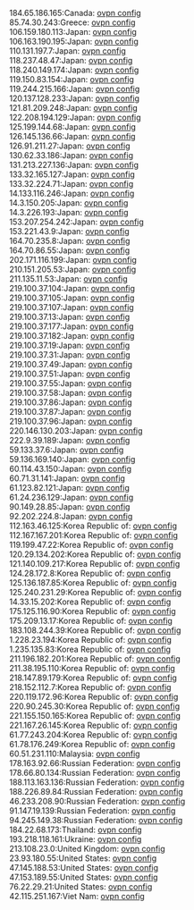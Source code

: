 184.65.186.165:Canada: [ovpn config](vpn/184_65_186_165.ovpn)  
85.74.30.243:Greece: [ovpn config](vpn/85_74_30_243.ovpn)  
106.159.180.113:Japan: [ovpn config](vpn/106_159_180_113.ovpn)  
106.163.190.195:Japan: [ovpn config](vpn/106_163_190_195.ovpn)  
110.131.197.7:Japan: [ovpn config](vpn/110_131_197_7.ovpn)  
118.237.48.47:Japan: [ovpn config](vpn/118_237_48_47.ovpn)  
118.240.149.174:Japan: [ovpn config](vpn/118_240_149_174.ovpn)  
119.150.83.154:Japan: [ovpn config](vpn/119_150_83_154.ovpn)  
119.244.215.166:Japan: [ovpn config](vpn/119_244_215_166.ovpn)  
120.137.128.233:Japan: [ovpn config](vpn/120_137_128_233.ovpn)  
121.81.209.248:Japan: [ovpn config](vpn/121_81_209_248.ovpn)  
122.208.194.129:Japan: [ovpn config](vpn/122_208_194_129.ovpn)  
125.199.144.68:Japan: [ovpn config](vpn/125_199_144_68.ovpn)  
126.145.136.66:Japan: [ovpn config](vpn/126_145_136_66.ovpn)  
126.91.211.27:Japan: [ovpn config](vpn/126_91_211_27.ovpn)  
130.62.33.186:Japan: [ovpn config](vpn/130_62_33_186.ovpn)  
131.213.227.136:Japan: [ovpn config](vpn/131_213_227_136.ovpn)  
133.32.165.127:Japan: [ovpn config](vpn/133_32_165_127.ovpn)  
133.32.224.71:Japan: [ovpn config](vpn/133_32_224_71.ovpn)  
14.133.116.246:Japan: [ovpn config](vpn/14_133_116_246.ovpn)  
14.3.150.205:Japan: [ovpn config](vpn/14_3_150_205.ovpn)  
14.3.226.193:Japan: [ovpn config](vpn/14_3_226_193.ovpn)  
153.207.254.242:Japan: [ovpn config](vpn/153_207_254_242.ovpn)  
153.221.43.9:Japan: [ovpn config](vpn/153_221_43_9.ovpn)  
164.70.235.8:Japan: [ovpn config](vpn/164_70_235_8.ovpn)  
164.70.86.55:Japan: [ovpn config](vpn/164_70_86_55.ovpn)  
202.171.116.199:Japan: [ovpn config](vpn/202_171_116_199.ovpn)  
210.151.205.53:Japan: [ovpn config](vpn/210_151_205_53.ovpn)  
211.135.11.53:Japan: [ovpn config](vpn/211_135_11_53.ovpn)  
219.100.37.104:Japan: [ovpn config](vpn/219_100_37_104.ovpn)  
219.100.37.105:Japan: [ovpn config](vpn/219_100_37_105.ovpn)  
219.100.37.107:Japan: [ovpn config](vpn/219_100_37_107.ovpn)  
219.100.37.13:Japan: [ovpn config](vpn/219_100_37_13.ovpn)  
219.100.37.177:Japan: [ovpn config](vpn/219_100_37_177.ovpn)  
219.100.37.182:Japan: [ovpn config](vpn/219_100_37_182.ovpn)  
219.100.37.19:Japan: [ovpn config](vpn/219_100_37_19.ovpn)  
219.100.37.31:Japan: [ovpn config](vpn/219_100_37_31.ovpn)  
219.100.37.49:Japan: [ovpn config](vpn/219_100_37_49.ovpn)  
219.100.37.51:Japan: [ovpn config](vpn/219_100_37_51.ovpn)  
219.100.37.55:Japan: [ovpn config](vpn/219_100_37_55.ovpn)  
219.100.37.58:Japan: [ovpn config](vpn/219_100_37_58.ovpn)  
219.100.37.86:Japan: [ovpn config](vpn/219_100_37_86.ovpn)  
219.100.37.87:Japan: [ovpn config](vpn/219_100_37_87.ovpn)  
219.100.37.96:Japan: [ovpn config](vpn/219_100_37_96.ovpn)  
220.146.130.203:Japan: [ovpn config](vpn/220_146_130_203.ovpn)  
222.9.39.189:Japan: [ovpn config](vpn/222_9_39_189.ovpn)  
59.133.37.6:Japan: [ovpn config](vpn/59_133_37_6.ovpn)  
59.136.169.140:Japan: [ovpn config](vpn/59_136_169_140.ovpn)  
60.114.43.150:Japan: [ovpn config](vpn/60_114_43_150.ovpn)  
60.71.31.141:Japan: [ovpn config](vpn/60_71_31_141.ovpn)  
61.123.82.121:Japan: [ovpn config](vpn/61_123_82_121.ovpn)  
61.24.236.129:Japan: [ovpn config](vpn/61_24_236_129.ovpn)  
90.149.28.85:Japan: [ovpn config](vpn/90_149_28_85.ovpn)  
92.202.224.8:Japan: [ovpn config](vpn/92_202_224_8.ovpn)  
112.163.46.125:Korea Republic of: [ovpn config](vpn/112_163_46_125.ovpn)  
112.167.167.201:Korea Republic of: [ovpn config](vpn/112_167_167_201.ovpn)  
119.199.47.22:Korea Republic of: [ovpn config](vpn/119_199_47_22.ovpn)  
120.29.134.202:Korea Republic of: [ovpn config](vpn/120_29_134_202.ovpn)  
121.140.109.217:Korea Republic of: [ovpn config](vpn/121_140_109_217.ovpn)  
124.28.172.8:Korea Republic of: [ovpn config](vpn/124_28_172_8.ovpn)  
125.136.187.85:Korea Republic of: [ovpn config](vpn/125_136_187_85.ovpn)  
125.240.231.29:Korea Republic of: [ovpn config](vpn/125_240_231_29.ovpn)  
14.33.15.202:Korea Republic of: [ovpn config](vpn/14_33_15_202.ovpn)  
175.125.116.90:Korea Republic of: [ovpn config](vpn/175_125_116_90.ovpn)  
175.209.13.17:Korea Republic of: [ovpn config](vpn/175_209_13_17.ovpn)  
183.108.244.39:Korea Republic of: [ovpn config](vpn/183_108_244_39.ovpn)  
1.228.23.194:Korea Republic of: [ovpn config](vpn/1_228_23_194.ovpn)  
1.235.135.83:Korea Republic of: [ovpn config](vpn/1_235_135_83.ovpn)  
211.196.182.201:Korea Republic of: [ovpn config](vpn/211_196_182_201.ovpn)  
211.38.195.110:Korea Republic of: [ovpn config](vpn/211_38_195_110.ovpn)  
218.147.89.179:Korea Republic of: [ovpn config](vpn/218_147_89_179.ovpn)  
218.152.112.7:Korea Republic of: [ovpn config](vpn/218_152_112_7.ovpn)  
220.119.172.96:Korea Republic of: [ovpn config](vpn/220_119_172_96.ovpn)  
220.90.245.30:Korea Republic of: [ovpn config](vpn/220_90_245_30.ovpn)  
221.155.150.165:Korea Republic of: [ovpn config](vpn/221_155_150_165.ovpn)  
221.167.26.145:Korea Republic of: [ovpn config](vpn/221_167_26_145.ovpn)  
61.77.243.204:Korea Republic of: [ovpn config](vpn/61_77_243_204.ovpn)  
61.78.176.249:Korea Republic of: [ovpn config](vpn/61_78_176_249.ovpn)  
60.51.231.110:Malaysia: [ovpn config](vpn/60_51_231_110.ovpn)  
178.163.92.66:Russian Federation: [ovpn config](vpn/178_163_92_66.ovpn)  
178.66.80.134:Russian Federation: [ovpn config](vpn/178_66_80_134.ovpn)  
188.113.163.136:Russian Federation: [ovpn config](vpn/188_113_163_136.ovpn)  
188.226.89.84:Russian Federation: [ovpn config](vpn/188_226_89_84.ovpn)  
46.233.208.90:Russian Federation: [ovpn config](vpn/46_233_208_90.ovpn)  
91.147.19.139:Russian Federation: [ovpn config](vpn/91_147_19_139.ovpn)  
94.245.149.38:Russian Federation: [ovpn config](vpn/94_245_149_38.ovpn)  
184.22.68.173:Thailand: [ovpn config](vpn/184_22_68_173.ovpn)  
193.218.118.161:Ukraine: [ovpn config](vpn/193_218_118_161.ovpn)  
213.108.23.0:United Kingdom: [ovpn config](vpn/213_108_23_0.ovpn)  
23.93.180.55:United States: [ovpn config](vpn/23_93_180_55.ovpn)  
47.145.188.53:United States: [ovpn config](vpn/47_145_188_53.ovpn)  
47.153.189.55:United States: [ovpn config](vpn/47_153_189_55.ovpn)  
76.22.29.21:United States: [ovpn config](vpn/76_22_29_21.ovpn)  
42.115.251.167:Viet Nam: [ovpn config](vpn/42_115_251_167.ovpn)  
